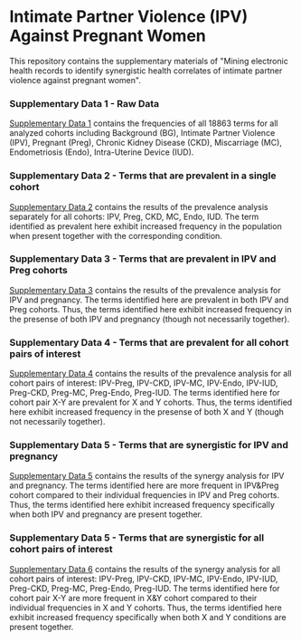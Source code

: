 # Intimate Partner Violence (IPV) Against Pregnant Women
This repository contains the supplementary materials of "Mining electronic health records to identify synergistic health correlates of intimate partner violence against pregnant women".

### Supplementary Data 1 - Raw Data

[Supplementary Data 1](supplementary_data_1.xlsx) contains the frequencies of all 18863 terms for all analyzed cohorts including Background (BG), Intimate Partner Violence (IPV), Pregnant (Preg), Chronic Kidney Disease (CKD), Miscarriage (MC), Endometriosis (Endo), Intra-Uterine Device (IUD).

### Supplementary Data 2 - Terms that are prevalent in a single cohort

[Supplementary Data 2](supplementary_data_2.xlsx) contains the results of the prevalence analysis separately for all cohorts: IPV, Preg, CKD, MC, Endo, IUD. The term identified as prevalent here exhibit increased frequency in the population when present together with the corresponding condition.

### Supplementary Data 3 - Terms that are prevalent in IPV and Preg cohorts

[Supplementary Data 3](supplementary_data_3.xlsx) contains the results of the prevalence analysis for IPV and pregnancy. The terms identified here are prevalent in both IPV and Preg cohorts. Thus, the terms identified here exhibit increased frequency in the presense of both IPV and pregnancy (though not necessarily together). 

### Supplementary Data 4 - Terms that are prevalent for all cohort pairs of interest

[Supplementary Data 4](supplementary_data_4.xlsx) contains the results of the prevalence analysis for all cohort pairs of interest: IPV-Preg, IPV-CKD, IPV-MC, IPV-Endo, IPV-IUD, Preg-CKD, Preg-MC, Preg-Endo, Preg-IUD. The terms identified here for cohort pair X-Y are prevalent for X and Y cohorts. Thus, the terms identified here exhibit increased frequency in the presense of both X and Y (though not necessarily together). 

### Supplementary Data 5 - Terms that are synergistic for IPV and pregnancy

[Supplementary Data 5](supplementary_data_5.xlsx) contains the results of the synergy analysis for IPV and pregnancy. The terms identified here are more frequent in IPV&Preg cohort compared to their individual frequencies in IPV and Preg cohorts. Thus, the terms identified here exhibit increased frequency specifically when both IPV and pregnancy are present together.

### Supplementary Data 5 - Terms that are synergistic for all cohort pairs of interest

[Supplementary Data 6](supplementary_data_6.xlsx) contains the results of the synergy analysis for all cohort pairs of interest: IPV-Preg, IPV-CKD, IPV-MC, IPV-Endo, IPV-IUD, Preg-CKD, Preg-MC, Preg-Endo, Preg-IUD. The terms identified here for cohort pair X-Y are more frequent in X&Y cohort compared to their individual frequencies in X and Y cohorts. Thus, the terms identified here exhibit increased frequency specifically when both X and Y conditions are present together.
